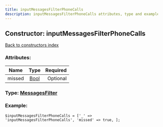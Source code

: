 ```yaml
---
title: inputMessagesFilterPhoneCalls
description: inputMessagesFilterPhoneCalls attributes, type and example
---
```

## Constructor: inputMessagesFilterPhoneCalls  
[Back to constructors index](index.md)



### Attributes:

| Name     |    Type       | Required |
|----------|:-------------:|---------:|
|missed|[Bool](../types/Bool.md) | Optional|



### Type: [MessagesFilter](../types/MessagesFilter.md)


### Example:

```
$inputMessagesFilterPhoneCalls = ['_' => 'inputMessagesFilterPhoneCalls', 'missed' => true, ];
```  

